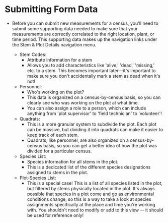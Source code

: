 # Submitting Form Data

- Before you can submit new measurements for a census, you'll need to submit some supporting data
  needed to make sure that your measurements are correctly correlated to the right location,
  plant, or time period.
  This supporting data makes up the navigation links under the Stem & Plot Details navigation
  menu.

	- Stem Codes:
		- Attribute information for a stem
		- Allows you to add characteristics like 'alive,' 'dead,' 'missing,' etc. to a stem.
		  This becomes important later—it's important to make sure you don't accidentally mark a stem as
		  dead when it's not!
	- Personnel:
		- Who's working on the plot?
		- This data is organized on a census-by-census basis, so you can clearly see who was working on
		  the plot at what
		  time.
		- You can also assign a role to a person, which can include anything from 'plot supervisor' to
		  'field technician' to 'volunteer'!
	- Quadrats:
		- This is a more granular system to subdivide the plot. Each plot can be massive, but dividing
		  it into quadrats
		  can make it easier to keep track of each stem.
		- Quadrats, like personnel, are also organized on a census-by-census basis, so you can get a
		  better idea of how
		  the plot was divided for a particular census.
	- Species List:
		- Species information for all stems in the plot.
		- This is a dedicated list of the different species designations assigned to stems in the plot.
	- Plot-Species List:
		- This is a special case! This is a list of all species listed in the plot, but filtered by
		  stems physically
		  located in the plot. It's always possible that species in a plot come and go as environmental
		  conditions
		  change, so this is a way to take a look at species assignments specifically at the place and
		  time you're
		  working with. You shouldn't need to modify or add to this view -- it should be used for
		  reference only!